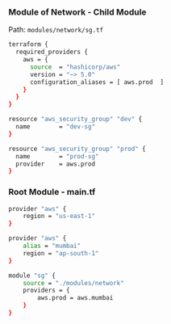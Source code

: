 
### Module of Network - Child Module

Path: `modules/network/sg.tf`

```sh
terraform {
  required_providers {
    aws = {
      source  = "hashicorp/aws"
      version = "~> 5.0"
      configuration_aliases = [ aws.prod  ]
    }
  }
}

resource "aws_security_group" "dev" {
  name        = "dev-sg"
}

resource "aws_security_group" "prod" {
  name        = "prod-sg"
  provider    = aws.prod
}
```


### Root Module - main.tf

```sh
provider "aws" {
    region = "us-east-1"
}

provider "aws" {
    alias = "mumbai"
    region = "ap-south-1"
}

module "sg" {
    source = "./modules/network"
    providers = {
        aws.prod = aws.mumbai
    }
}
```